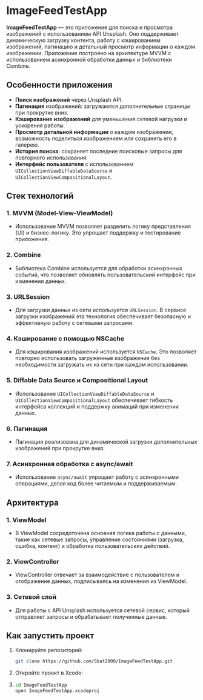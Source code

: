 # ImageFeedTestApp

**ImageFeedTestApp** — это приложение для поиска и просмотра изображений с использованием API Unsplash. Оно поддерживает динамическую загрузку контента, работу с кэшированием изображений, пагинацию и детальный просмотр информации о каждом изображении. Приложение построено на архитектуре MVVM с использованием асинхронной обработки данных и библиотеки Combine.

## Особенности приложения

- **Поиск изображений** через Unsplash API.
- **Пагинация** изображений: загружаются дополнительные страницы при прокрутке вниз.
- **Кэширование изображений** для уменьшения сетевой нагрузки и ускорения работы.
- **Просмотр детальной информации** о каждом изображении, возможность поделиться изображением или сохранить его в галерею.
- **История поиска**: сохраняет последние поисковые запросы для повторного использования.
- **Интерфейс пользователя** с использованием `UICollectionViewDiffableDataSource` и `UICollectionViewCompositionalLayout`.

## Стек технологий

### 1. **MVVM (Model-View-ViewModel)**
   - Использование MVVM позволяет разделить логику представления (UI) и бизнес-логику. Это упрощает поддержку и тестирование приложения.

### 2. **Combine**
   - Библиотека Combine используется для обработки асинхронных событий, что позволяет обновлять пользовательский интерфейс при изменении данных.

### 3. **URLSession**
   - Для загрузки данных из сети используется `URLSession`. В сервисе загрузки изображений эта технология обеспечивает безопасную и эффективную работу с сетевыми запросами.

### 4. **Кэширование с помощью NSCache**
   - Для кэширования изображений используется `NSCache`. Это позволяет повторно использовать загруженные изображения без необходимости загружать их из сети при каждом использовании.

### 5. **Diffable Data Source и Compositional Layout**
   - Использование `UICollectionViewDiffableDataSource` и `UICollectionViewCompositionalLayout` обеспечивает гибкость интерфейса коллекций и поддержку анимаций при изменении данных.

### 6. **Пагинация**
   - Пагинация реализована для динамической загрузки дополнительных изображений при прокрутке вниз.

### 7. **Асинхронная обработка с async/await**
   - Использование `async/await` упрощает работу с асинхронными операциями, делая код более читаемым и поддерживаемым.

## Архитектура

### 1. **ViewModel**
   - В ViewModel сосредоточена основная логика работы с данными, такие как сетевые запросы, управление состояниями (загрузка, ошибка, контент) и обработка пользовательских действий.

### 2. **ViewController**
   - ViewController отвечает за взаимодействие с пользователем и отображение данных, подписываясь на изменения из ViewModel.

### 3. **Сетевой слой**
   - Для работы с API Unsplash используется сетевой сервис, который отправляет запросы и обрабатывает полученные данные.

## Как запустить проект

1. Клонируйте репозиторий:

   ```bash
   git clone https://github.com/Sbat2000/ImageFeedTestApp.git

2. Откройте проект в Xcode:
3. 
   ```bash
   cd ImageFeedTestApp
   open ImageFeedTestApp.xcodeproj
